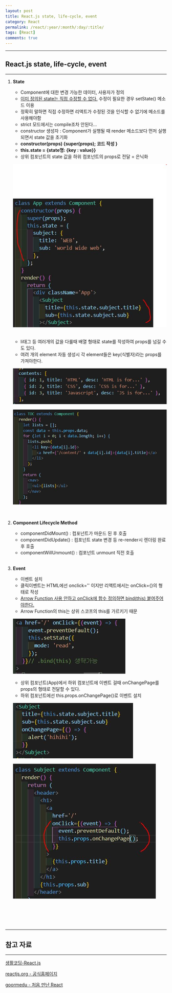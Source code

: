 ```yaml
---
layout: post
title: React.js state, life-cycle, event
category: React
permalink: /react/:year/:month/:day/:title/
tags: [React]
comments: true
---
```


---

## React.js state, life-cycle, event

---

1. **State**

   * Component에 대한 변경 가능한 데이터, 사용자가 정의
   * <u>이미 정의된 state는 직접 수정할 수 없다.</u> 수정이 필요한 경우 setState() 메소드 이용
   * 정확히 말하면 직접 수정하면 리액트가 수정된 것을 인식할 수 없기에 메소드를 사용해야함
   * strict 모드에서는 compile조차 안된다...
   * constructor 생성자 : Component가 실행될 때 render 메소드보다 먼저 실행되면서 state 값을 초기화
   * **constructor(props) {super(props); 코드 작성 }**
   * **this.state = {state명: {key : value}}**
   * 상위 컴포넌트의 state 값을 하위 컴포넌트의 props로 전달 = 은닉화

   ![state](/assets/post/react/2021-01-25-04.JPG)

   <br>

   * li태그 등 여러개의 값을 다룰때 배열 형태로 state를 작성하여 props를 넘길 수도 있다.
   * 여려 개의 element 자동 생성시 각 element들은 key(식별자)라는 props를 가져야한다.

   ![배열state](/assets/post/react/2021-01-25-05.JPG)

   ![props활용](/assets/post/react/2021-01-25-06.JPG)

   <br>

2. **Component Lifecycle Method**

   * componentDidMount() : 컴포넌트가 마운드 된 후 호출
   * componentDidUpdate() : 컴포넌트 state 변경 등 re-render시 렌더링 완료 후 호출
   * componentWillUnmount() : 컴포넌트 unmount 직전 호출

   <br>

3. **Event**

   * 이벤트 설치 
   * 클릭이벤트는 HTML에선 onclick='' 이지만 리액트에서는 onClick={}의 형태로 작성
   * <u>Arrow Function 사용 안하고 onClick에 함수 정의하면 bind(this) 붙여주어야한다.</u>
   * Arrow Function의 this는 상위 스코프의 this를 가르키기 때문

   ![bind](/assets/post/react/2021-01-25-07.JPG)

   * 상위 컴포넌트(App)에서 하위 컴포넌트에 이벤트 걸때 onChangePage를 props의 형태로 전달할 수 있다.
   * 하위 컴포넌트에선 this.props.onChangePage()로 이벤트 설치

   ![상위컴포넌트](/assets/post/react/2021-01-25-08.JPG)

   ![하위컴포넌트](/assets/post/react/2021-01-25-09.JPG)

   <br>

<br>

<br>

---

## 참고 자료

---

[생활코딩-React.js](https://opentutorials.org/module/4058/24666)

[reactjs.org - 공식홈페이지](https://ko.reactjs.org/tutorial/tutorial.html)

[goormedu - 처음 만난 React](https://edu.goorm.io/learn/lecture/12976/%EC%B2%98%EC%9D%8C-%EB%A7%8C%EB%82%9C-react-%EB%A6%AC%EC%95%A1%ED%8A%B8)